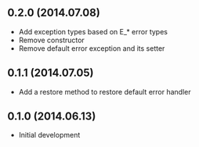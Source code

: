 ## 0.2.0 (2014.07.08)
* Add exception types based on E_* error types
* Remove constructor
* Remove default error exception and its setter

## 0.1.1 (2014.07.05)
* Add a restore method to restore default error handler

## 0.1.0 (2014.06.13)
* Initial development
